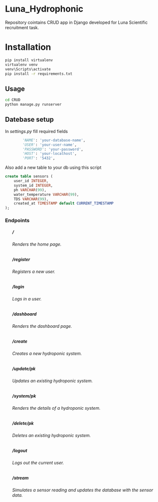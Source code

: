 # Luna_Hydrophonic
Repository cointains CRUD app in Django developed for Luna Scientific recruitment task.


# Installation
```bash
pip install virtualenv
virtualenv venv
venv\Scripts\activate
pip install -r requirements.txt
```

## Usage
```bash
cd CRUD
python manage.py runserver
```

## Datebase setup
In <i> settings.py </i> fill required fields
```python
        'NAME': 'your-database-name',
        'USER': 'your-user-name',
        'PASSWORD': 'your-password',
        'HOST': 'your-localhost',
        'PORT': '5432',
```
Also add a new table to your db using this script
```sql
create table sensors (
	user_id INTEGER,
	system_id INTEGER,
	ph VARCHAR(99),
	water_temperature VARCHAR(99),
	TDS VARCHAR(99),
	created_at TIMESTAMP default CURRENT_TIMESTAMP
);
```

### Endpoints

<ul>
    <h5> / </h5>
    <h6> Renders the home page. </h6>
    <h5> /register </h5>
    <h6> Registers a new user. </h6>
    <h5> /login </h5>
    <h6> Logs in a user.  </h6>
    <h5> /dashboard </h5>
    <h6> Renders the dashboard page. </h6>
    <h5> /create </h5>
    <h6> Creates a new hydroponic system. </h6>
    <h5> /update/pk </h5>
    <h6> Updates an existing hydroponic system. </h6>
    <h5> /system/pk </h5>
    <h6> Renders the details of a hydroponic system. </h6>
    <h5> /delete/pk </h5>
    <h6> Deletes an existing hydroponic system. </h6>
    <h5> /logout </h5>
    <h6> Logs out the current user. </h6>
    <h5> /stream </h5>
    <h6> Simulates a sensor reading and updates the database with the sensor data. </h6>
</ul>